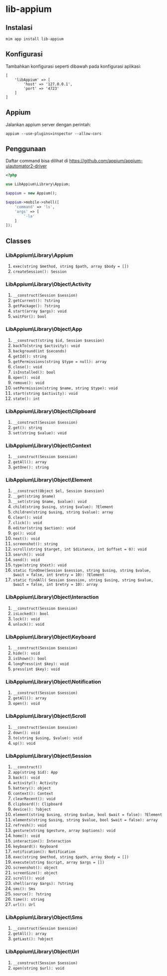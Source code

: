 # lib-appium

## Instalasi

```
mim app install lib-appium
```

## Konfigurasi

Tambahkan konfigurasi seperti dibawah pada konfigurasi aplikasi:

```
[
    'libAppium' => [
        'host' => '127.0.0.1',
        'port' => '4723'
    ]
]
```

## Appium

Jalankan appium server dengan perintah:

```
appium --use-plugins=inspector --allow-cors
```

## Penggunaan

Daftar command bisa dilihat di https://github.com/appium/appium-uiautomator2-driver

```php
<?php

use LibAppium\Library\Appium;

$appium = new Appium();

$appium->mobile->shell([
    'command' => 'ls',
    'args' => [
        '-la'
    ]
]);
```

## Classes

### LibAppium\Library\Appium

1. `exec(string $method, string $path, array $body = [])`
2. `createSession(): Session`

### LibAppium\Library\Object\Activity

1. `__construct(Session $session)`
2. `getCurrent(): ?string`
3. `getPackage(): ?string`
4. `start(array $args): void`
5. `waitFor(): bool`

### LibAppium\Library\Object\App

1. `__construct(string $id, Session $session)`
2. `backTo(string $activity): void`
3. `background(int $seconds)`
4. `getId(): string`
5. `getPermissions(string $type = null): array`
6. `close(): void`
7. `isInstalled(): bool`
8. `open(): void`
9. `remove(): void`
10. `setPermission(string $name, string $type): void`
11. `start(string $activity): void`
12. `state(): int`

### LibAppium\Library\Object\Clipboard

1. `__construct(Session $session)`
2. `get(): string`
3. `set(string $value): void`

### LibAppium\Library\Object\Context

1. `__construct(Session $session)`
2. `getAll(): array`
3. `getOne(): string`

### LibAppium\Library\Object\Element

1. `__construct(Object $el, Session $session)`
2. `__get(string $name)`
3. `__set(string $name, $value): void`
4. `child(string $using, string $value): ?Element`
5. `children(string $using, string $value): array`
6. `clear(): void`
7. `click(): void`
8. `editor(string $action): void`
9. `go(): void`
10. `next(): void`
11. `screenshot(): string`
12. `scroll(string $target, int $distance, int $offset = 0): void`
13. `search(): void`
14. `send(): void`
15. `type(string $text): void`
16. `static findOne(Session $session, string $using, string $value, $wait = false, int $retry = 10): ?Element`
17. `static findAll( Session $session, string $using, string $value, $wait = false, int $retry = 10): array`

### LibAppium\Library\Object\Interaction

1. `__construct(Session $session)`
2. `isLocked(): bool`
3. `lock(): void`
4. `unlock(): void`

### LibAppium\Library\Object\Keyboard

1. `__construct(Session $session)`
2. `hide(): void`
3. `isShown(): bool`
4. `longPress(int $key): void`
5. `press(int $key): void`

### LibAppium\Library\Object\Notification

1. `__construct(Session $session)`
2. `getAll(): array`
3. `open(): void`

### LibAppium\Library\Object\Scroll

1. `__construct(Session $session)`
2. `down(): void`
3. `to(string $using, $value): void`
4. `up(): void`

### LibAppium\Library\Object\Session

1. `__construct()`
2. `app(string $id): App`
3. `back(): void`
4. `activity(): Activity`
5. `battery(): object`
6. `context(): Context`
7. `clearRecent(): void`
8. `clipboard(): Clipboard`
9. `device(): ?object`
10. `element(string $using, string $value, bool $wait = false): ?Element`
11. `elements(string $using, string $value, bool $wait = false): array`
12. `refresh(): void`
13. `gesture(string $gesture, array $options): void`
14. `home(): void`
15. `interaction(): Interaction`
16. `keyboard(): Keyboard`
17. `notification(): Notification`
18. `exec(string $method, string $path, array $body = [])`
19. `execute(string $script, array $args = [])`
20. `screenshot(): object`
21. `screenSize(): object`
22. `scroll(): void`
23. `shell(array $args): ?string`
24. `sms(): Sms`
25. `source(): ?string`
26. `time(): string`
27. `url(): Url`

### LibAppium\Library\Object\Sms

1. `__construct(Session $session)`
2. `getAll(): array`
3. `getLast(): ?object`

### LibAppium\Library\Object\Url

1. `__construct(Session $session)`
2. `open(string $url): void`
